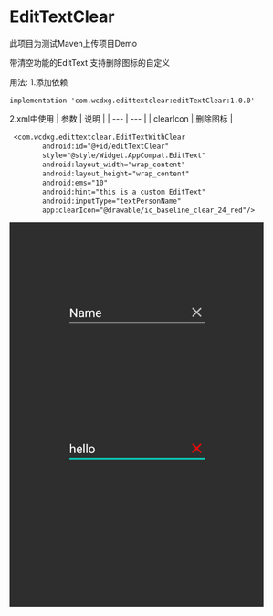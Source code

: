 # EditTextClear

此项目为测试Maven上传项目Demo

带清空功能的EditText 支持删除图标的自定义

用法:
1.添加依赖

```
implementation 'com.wcdxg.edittextclear:editTextClear:1.0.0'
```

2.xml中使用 | 参数 | 说明 | | --- | --- | | clearIcon | 删除图标 |

```
 <com.wcdxg.edittextclear.EditTextWithClear
        android:id="@+id/editTextClear"
        style="@style/Widget.AppCompat.EditText"
        android:layout_width="wrap_content"
        android:layout_height="wrap_content"
        android:ems="10"
        android:hint="this is a custom EditText"
        android:inputType="textPersonName"
        app:clearIcon="@drawable/ic_baseline_clear_24_red"/>
```

![](img/demo.png)
